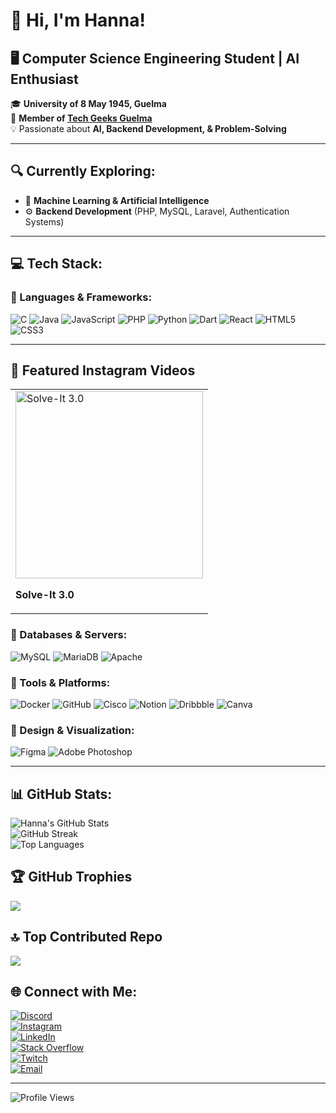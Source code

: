 # 🚀 Hi, I'm Hanna!

## 🖥️ Computer Science Engineering Student | AI Enthusiast
🎓 **University of 8 May 1945, Guelma**  
🚀 **Member of [Tech Geeks Guelma](https://www.linkedin.com/company/techgeeks-guelma/posts/?feedView=all)**  
💡 Passionate about **AI, Backend Development, & Problem-Solving**

---

## 🔍 Currently Exploring:
- 🧠 **Machine Learning & Artificial Intelligence**  
- ⚙️ **Backend Development** (PHP, MySQL, Laravel, Authentication Systems)

---

## 💻 Tech Stack:
### 🔹 Languages & Frameworks:
![C](https://img.shields.io/badge/c-%2300599C.svg?style=flat&logo=c&logoColor=white)
![Java](https://img.shields.io/badge/java-%23ED8B00.svg?style=flat&logo=openjdk&logoColor=white)
![JavaScript](https://img.shields.io/badge/javascript-%23323330.svg?style=flat&logo=javascript&logoColor=%23F7DF1E)
![PHP](https://img.shields.io/badge/php-%23777BB4.svg?style=flat&logo=php&logoColor=white)
![Python](https://img.shields.io/badge/python-3670A0?style=flat&logo=python&logoColor=ffdd54)
![Dart](https://img.shields.io/badge/dart-%230175C2.svg?style=flat&logo=dart&logoColor=white)
![React](https://img.shields.io/badge/react-%2320232a.svg?style=flat&logo=react&logoColor=%2361DAFB)
![HTML5](https://img.shields.io/badge/html5-%23E34F26.svg?style=flat&logo=html5&logoColor=white)
![CSS3](https://img.shields.io/badge/css3-%231572B6.svg?style=flat&logo=css3&logoColor=white)

---

## 🎥 Featured Instagram Videos

<table>
  <tr>
    <td>
      <a href="https://www.instagram.com/reel/DDIQmbzxHLf/?utm_source=ig_web_copy_link&igsh=MzRlODBiNWFlZA==">
        <img src="https://i.imgur.com/your-image.jpg" width="300" height="auto" alt="Solve-It 3.0">
      </a>
      <p><strong>Solve-It 3.0</strong></p>
    </td>
  </tr>
</table>



### 🔹 Databases & Servers:
![MySQL](https://img.shields.io/badge/mysql-4479A1.svg?style=flat&logo=mysql&logoColor=white)
![MariaDB](https://img.shields.io/badge/MariaDB-003545?style=flat&logo=mariadb&logoColor=white)
![Apache](https://img.shields.io/badge/apache-%23D42029.svg?style=flat&logo=apache&logoColor=white)

### 🔹 Tools & Platforms:
![Docker](https://img.shields.io/badge/docker-%230db7ed.svg?style=flat&logo=docker&logoColor=white)
![GitHub](https://img.shields.io/badge/github-%23121011.svg?style=flat&logo=github&logoColor=white)
![Cisco](https://img.shields.io/badge/cisco-%23049fd9.svg?style=flat&logo=cisco&logoColor=black)
![Notion](https://img.shields.io/badge/Notion-%23000000.svg?style=flat&logo=notion&logoColor=white)
![Dribbble](https://img.shields.io/badge/Dribbble-EA4C89?style=flat&logo=dribbble&logoColor=white)
![Canva](https://img.shields.io/badge/Canva-%2300C4CC.svg?style=flat&logo=Canva&logoColor=white)

### 🔹 Design & Visualization:
![Figma](https://img.shields.io/badge/figma-%23F24E1E.svg?style=flat&logo=figma&logoColor=white)
![Adobe Photoshop](https://img.shields.io/badge/adobe%20photoshop-%2331A8FF.svg?style=flat&logo=adobe%20photoshop&logoColor=white)

---

## 📊 GitHub Stats:
![Hanna's GitHub Stats](https://github-readme-stats.vercel.app/api?username=BG-Hanna&show_icons=true&theme=radical)  
![GitHub Streak](https://nirzak-streak-stats.vercel.app/?user=BG-Hanna&theme=radical&hide_border=false)  
![Top Languages](https://github-readme-stats.vercel.app/api/top-langs/?username=BG-Hanna&theme=radical&layout=compact)

## 🏆 GitHub Trophies
![](https://github-profile-trophy.vercel.app/?username=BG-Hanna&theme=radical&no-frame=false&no-bg=true&margin-w=4)

## 🔝 Top Contributed Repo
![](https://github-contributor-stats.vercel.app/api?username=BG-Hanna&limit=5&theme=radical&combine_all_yearly_contributions=true)

## 🌐 Connect with Me:
[![Discord](https://img.shields.io/badge/Discord-%237289DA.svg?logo=discord&logoColor=white)](https://discord.gg/WWm7YhdQWH)  
[![Instagram](https://img.shields.io/badge/Instagram-%23E4405F.svg?logo=Instagram&logoColor=white)](https://instagram.com/hanna.__.bh)  
[![LinkedIn](https://img.shields.io/badge/LinkedIn-%230077B5.svg?logo=linkedin&logoColor=white)](https://linkedin.com/in/hanna-bouhouita-guermèch-04127631b)  
[![Stack Overflow](https://img.shields.io/badge/-Stackoverflow-FE7A16?logo=stack-overflow&logoColor=white)](https://stackoverflow.com/users/29097386)  
[![Twitch](https://img.shields.io/badge/Twitch-%239146FF.svg?logo=Twitch&logoColor=white)](https://twitch.tv/hannabh)  
[![Email](https://img.shields.io/badge/Email-D14836?logo=gmail&logoColor=white)](mailto:hanna.bouhouita@gmail.com)

---

![Profile Views](https://visitcount.itsvg.in/api?id=BG-Hanna&icon=1&color=6)
